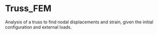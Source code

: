 # Truss_FEM
Analysis of a truss to find nodal displacements and strain, given the initial configuration and external loads.
